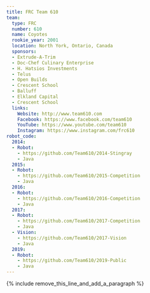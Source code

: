 ```yaml
---
title: FRC Team 610
team:
  type: FRC
  number: 610
  name: Coyotes
  rookie_year: 2001
  location: North York, Ontario, Canada
  sponsors:
  - Extrude-A-Trim
  - Doc-Chef Culinary Enterprise
  - H. Hatsios Investments
  - Telus
  - Open Builds
  - Crescent School
  - Balluff
  - Elkland Capital
  - Crescent School
  links:
    Website: http://www.team610.com
    Facebook: https://www.facebook.com/team610
    YouTube: https://www.youtube.com/team610
    Instagram: https://www.instagram.com/frc610
robot_code:
  2014:
  - Robot:
    - https://github.com/Team610/2014-Stingray
    - Java
  2015:
  - Robot:
    - https://github.com/Team610/2015-Competition
    - Java
  2016:
  - Robot:
    - https://github.com/Team610/2016-Competition
    - Java
  2017:
  - Robot:
    - https://github.com/Team610/2017-Competition
    - Java
  - Vision:
    - https://github.com/Team610/2017-Vision
    - Java
  2019:
  - Robot:
    - https://github.com/Team610/2019-Public
    - Java
---
```


{% include remove_this_line_and_add_a_paragraph %}
